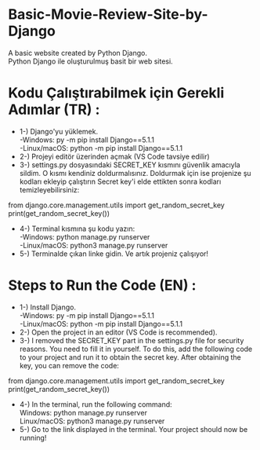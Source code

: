 # Basic-Movie-Review-Site-by-Django
A basic website created by Python Django.  
Python Django ile oluşturulmuş basit bir web sitesi.

# Kodu Çalıştırabilmek için Gerekli Adımlar (TR) :
* 1-) Django'yu yüklemek.  
-Windows: py -m pip install Django==5.1.1  
-Linux/macOS: python -m pip install Django==5.1.1
* 2-) Projeyi editör üzerinden açmak (VS Code tavsiye edilir)
* 3-) settings.py dosyasındaki SECRET_KEY kısmını güvenlik amacıyla sildim. O kısmı kendiniz doldurmalısınız. Doldurmak için ise projenize şu kodları ekleyip çalıştırın Secret key'i elde ettikten sonra kodları temizleyebilirsiniz:
   
from django.core.management.utils import get_random_secret_key  
print(get_random_secret_key())
* 4-) Terminal kısmına şu kodu yazın:  
-Windows: python manage.py runserver  
-Linux/macOS: python3 manage.py runserver
* 5-) Terminalde çıkan linke gidin. Ve artık projeniz çalışıyor!

# Steps to Run the Code (EN) :  
* 1-) Install Django.  
-Windows: py -m pip install Django==5.1.1  
-Linux/macOS: python -m pip install Django==5.1.1
* 2-) Open the project in an editor (VS Code is recommended).
* 3-)  I removed the SECRET_KEY part in the settings.py file for security reasons. You need to fill it in yourself. To do this, add the following code to your project and run it to obtain the secret key. After obtaining the key, you can remove the code:
  
from django.core.management.utils import get_random_secret_key  
print(get_random_secret_key())
* 4-) In the terminal, run the following command:  
Windows: python manage.py runserver  
Linux/macOS: python3 manage.py runserver
* 5-) Go to the link displayed in the terminal. Your project should now be running!
